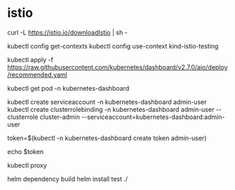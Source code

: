 # istio

curl -L https://istio.io/downloadIstio | sh -

kubectl config get-contexts
kubectl config use-context kind-istio-testing

kubectl apply -f https://raw.githubusercontent.com/kubernetes/dashboard/v2.7.0/aio/deploy/recommended.yaml

kubectl get pod -n kubernetes-dashboard

kubectl create serviceaccount -n kubernetes-dashboard admin-user
kubectl create clusterrolebinding -n kubernetes-dashboard admin-user --clusterrole cluster-admin --serviceaccount=kubernetes-dashboard:admin-user

token=$(kubectl -n kubernetes-dashboard create token admin-user)

echo $token

kubectl proxy


helm dependency build 
helm install test ./